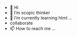 - 👋 Hi
- 👀 I’m scopic thinker
- 🌱 I’m currently learning html ...
-  collaborate
- 📫 How to reach me ...

<!---
kananeloletebele18/kananeloletebele18 is a ✨ special ✨ repository because its `README.md` (this file) appears on your GitHub profile.
You can click the Preview link to take a look at your changes.
--->
